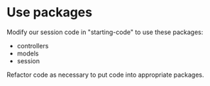 # Use packages

Modify our session code in "starting-code" to use these packages:

- controllers
- models
- session

Refactor code as necessary to put code into appropriate packages.
